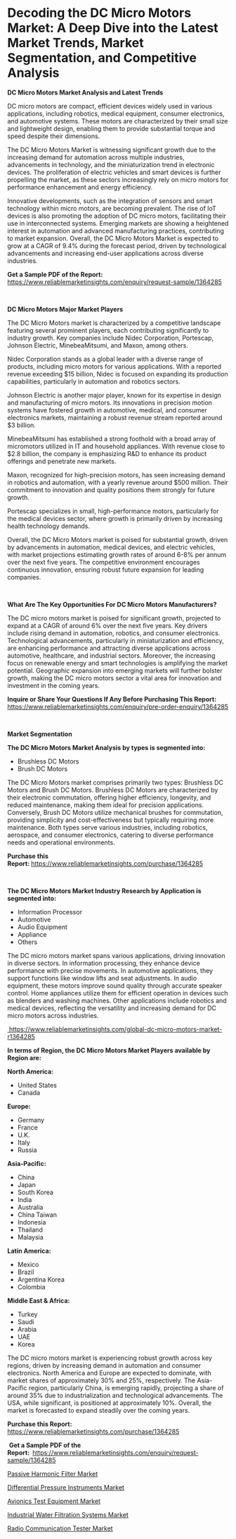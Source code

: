 <p><h1>Decoding the DC Micro Motors Market: A Deep Dive into the Latest Market Trends, Market Segmentation, and Competitive Analysis</h1></p><p><strong>DC Micro Motors Market Analysis and Latest Trends</strong></p>
<p><p>DC micro motors are compact, efficient devices widely used in various applications, including robotics, medical equipment, consumer electronics, and automotive systems. These motors are characterized by their small size and lightweight design, enabling them to provide substantial torque and speed despite their dimensions. </p><p>The DC Micro Motors Market is witnessing significant growth due to the increasing demand for automation across multiple industries, advancements in technology, and the miniaturization trend in electronic devices. The proliferation of electric vehicles and smart devices is further propelling the market, as these sectors increasingly rely on micro motors for performance enhancement and energy efficiency. </p><p>Innovative developments, such as the integration of sensors and smart technology within micro motors, are becoming prevalent. The rise of IoT devices is also promoting the adoption of DC micro motors, facilitating their use in interconnected systems. Emerging markets are showing a heightened interest in automation and advanced manufacturing practices, contributing to market expansion. Overall, the DC Micro Motors Market is expected to grow at a CAGR of 9.4% during the forecast period, driven by technological advancements and increasing end-user applications across diverse industries.</p></p>
<p><strong>Get a Sample PDF of the Report:&nbsp;</strong> <a href="https://www.reliablemarketinsights.com/enquiry/request-sample/1364285?utm_campaign=2204&utm_medium=2&utm_source=Github&utm_content=ia&utm_term=10042025&utm_id=dc-micro-motors">https://www.reliablemarketinsights.com/enquiry/request-sample/1364285</a></p>
<p>&nbsp;</p>
<p><strong>DC Micro Motors Major Market Players</strong></p>
<p><p>The DC Micro Motors market is characterized by a competitive landscape featuring several prominent players, each contributing significantly to industry growth. Key companies include Nidec Corporation, Portescap, Johnson Electric, MinebeaMitsumi, and Maxon, among others. </p><p>Nidec Corporation stands as a global leader with a diverse range of products, including micro motors for various applications. With a reported revenue exceeding $15 billion, Nidec is focused on expanding its production capabilities, particularly in automation and robotics sectors.</p><p>Johnson Electric is another major player, known for its expertise in design and manufacturing of micro motors. Its innovations in precision motion systems have fostered growth in automotive, medical, and consumer electronics markets, maintaining a robust revenue stream reported around $3 billion.</p><p>MinebeaMitsumi has established a strong foothold with a broad array of micromotors utilized in IT and household appliances. With revenue close to $2.8 billion, the company is emphasizing R&D to enhance its product offerings and penetrate new markets.</p><p>Maxon, recognized for high-precision motors, has seen increasing demand in robotics and automation, with a yearly revenue around $500 million. Their commitment to innovation and quality positions them strongly for future growth.</p><p>Portescap specializes in small, high-performance motors, particularly for the medical devices sector, where growth is primarily driven by increasing health technology demands.</p><p>Overall, the DC Micro Motors market is poised for substantial growth, driven by advancements in automation, medical devices, and electric vehicles, with market projections estimating growth rates of around 6-8% per annum over the next five years. The competitive environment encourages continuous innovation, ensuring robust future expansion for leading companies.</p></p>
<p>&nbsp;</p>
<p><strong>What Are The Key Opportunities For DC Micro Motors Manufacturers?</strong></p>
<p><p>The DC micro motors market is poised for significant growth, projected to expand at a CAGR of around 6% over the next five years. Key drivers include rising demand in automation, robotics, and consumer electronics. Technological advancements, particularly in miniaturization and efficiency, are enhancing performance and attracting diverse applications across automotive, healthcare, and industrial sectors. Moreover, the increasing focus on renewable energy and smart technologies is amplifying the market potential. Geographic expansion into emerging markets will further bolster growth, making the DC micro motors sector a vital area for innovation and investment in the coming years.</p></p>
<p><strong>Inquire or Share Your Questions If Any Before Purchasing This Report:</strong> <a href="https://www.reliablemarketinsights.com/enquiry/pre-order-enquiry/1364285?utm_campaign=2204&utm_medium=2&utm_source=Github&utm_content=ia&utm_term=10042025&utm_id=dc-micro-motors">https://www.reliablemarketinsights.com/enquiry/pre-order-enquiry/1364285</a></p>
<p>&nbsp;</p>
<p><strong>Market Segmentation</strong></p>
<p><strong>The DC Micro Motors Market Analysis by types is segmented into:</strong></p>
<p><ul><li>Brushless DC Motors</li><li>Brush DC Motors</li></ul></p>
<p><p>The DC Micro Motors market comprises primarily two types: Brushless DC Motors and Brush DC Motors. Brushless DC Motors are characterized by their electronic commutation, offering higher efficiency, longevity, and reduced maintenance, making them ideal for precision applications. Conversely, Brush DC Motors utilize mechanical brushes for commutation, providing simplicity and cost-effectiveness but typically requiring more maintenance. Both types serve various industries, including robotics, aerospace, and consumer electronics, catering to diverse performance needs and operational environments.</p></p>
<p><strong>Purchase this Report:&nbsp;</strong><a href="https://www.reliablemarketinsights.com/purchase/1364285?utm_campaign=2204&utm_medium=2&utm_source=Github&utm_content=ia&utm_term=10042025&utm_id=dc-micro-motors">https://www.reliablemarketinsights.com/purchase/1364285</a></p>
<p>&nbsp;</p>
<p><strong>The DC Micro Motors Market Industry Research by Application is segmented into:</strong></p>
<p><ul><li>Information Processor</li><li>Automotive</li><li>Audio Equipment</li><li>Appliance</li><li>Others</li></ul></p>
<p><p>The DC micro motors market spans various applications, driving innovation in diverse sectors. In information processing, they enhance device performance with precise movements. In automotive applications, they support functions like window lifts and seat adjustments. In audio equipment, these motors improve sound quality through accurate speaker control. Home appliances utilize them for efficient operation in devices such as blenders and washing machines. Other applications include robotics and medical devices, reflecting the versatility and increasing demand for DC micro motors across industries.</p></p>
<p><a href="https://www.reliablemarketinsights.com/global-dc-micro-motors-market-r1364285?utm_campaign=2204&utm_medium=2&utm_source=Github&utm_content=ia&utm_term=10042025&utm_id=dc-micro-motors">&nbsp;https://www.reliablemarketinsights.com/global-dc-micro-motors-market-r1364285</a></p>
<p><strong>In terms of Region, the DC Micro Motors Market Players available by Region are:</strong></p>
<p>
    <p> <strong> North America: </strong>
        <ul>
            <li>United States</li>
            <li>Canada</li>
        </ul>
        </p> 
    <p> <strong> Europe: </strong>
        <ul>
            <li>Germany</li>
            <li>France</li>
            <li>U.K.</li>
            <li>Italy</li>
            <li>Russia</li>
        </ul>
        </p> 
    <p> <strong> Asia-Pacific: </strong>
        <ul>
            <li>China</li>
            <li>Japan</li>
            <li>South Korea</li>
            <li>India</li>
            <li>Australia</li>
            <li>China Taiwan</li>
            <li>Indonesia</li>
            <li>Thailand</li>
            <li>Malaysia</li>
        </ul>
        </p> 
    <p> <strong> Latin America: </strong>
        <ul>
            <li>Mexico</li>
            <li>Brazil</li>
            <li>Argentina Korea</li>
            <li>Colombia</li>
        </ul>
        </p> 
    <p> <strong> Middle East & Africa: </strong>
        <ul>
            <li>Turkey</li>
            <li>Saudi</li>
            <li>Arabia</li>
            <li>UAE</li>
            <li>Korea</li>
        </ul>
    </p>
    </p>
<p><p>The DC micro motors market is experiencing robust growth across key regions, driven by increasing demand in automation and consumer electronics. North America and Europe are expected to dominate, with market shares of approximately 30% and 25%, respectively. The Asia-Pacific region, particularly China, is emerging rapidly, projecting a share of around 35% due to industrialization and technological advancements. The USA, while significant, is positioned at approximately 10%. Overall, the market is forecasted to expand steadily over the coming years.</p></p>
<p><strong>Purchase this Report: </strong><a href="https://www.reliablemarketinsights.com/purchase/1364285?utm_campaign=2204&utm_medium=2&utm_source=Github&utm_content=ia&utm_term=10042025&utm_id=dc-micro-motors">https://www.reliablemarketinsights.com/purchase/1364285</a></p>
<p>&nbsp;<strong>Get a Sample PDF of the Report:&nbsp;&nbsp;</strong><a href="https://www.reliablemarketinsights.com/enquiry/request-sample/1364285?utm_campaign=2204&utm_medium=2&utm_source=Github&utm_content=ia&utm_term=10042025&utm_id=dc-micro-motors">https://www.reliablemarketinsights.com/enquiry/request-sample/1364285</a></p>
<p><strong></strong></p>
<p><p><a href="https://github.com/lanuskarnajc/Market-Research-Report-List-1/blob/main/passive-harmonic-filter-market.md?utm_campaign=2204&utm_medium=2&utm_source=Github&utm_content=ia&utm_term=10042025&utm_id=dc-micro-motors">Passive Harmonic Filter Market</a></p><p><a href="https://github.com/shirlantosx7/Market-Research-Report-List-1/blob/main/differential-pressure-instruments-market.md?utm_campaign=2204&utm_medium=2&utm_source=Github&utm_content=ia&utm_term=10042025&utm_id=dc-micro-motors">Differential Pressure Instruments Market</a></p><p><a href="https://github.com/amoakuolaopa/Market-Research-Report-List-1/blob/main/avionics-test-equipment-market.md?utm_campaign=2204&utm_medium=2&utm_source=Github&utm_content=ia&utm_term=10042025&utm_id=dc-micro-motors">Avionics Test Equipment Market</a></p><p><a href="https://github.com/ivvrgibi/Market-Research-Report-List-1/blob/main/industrial-water-filtration-systems-market.md?utm_campaign=2204&utm_medium=2&utm_source=Github&utm_content=ia&utm_term=10042025&utm_id=dc-micro-motors">Industrial Water Filtration Systems Market</a></p><p><a href="https://github.com/ziwersekos/Market-Research-Report-List-1/blob/main/radio-communication-tester-market.md?utm_campaign=2204&utm_medium=2&utm_source=Github&utm_content=ia&utm_term=10042025&utm_id=dc-micro-motors">Radio Communication Tester Market</a></p></p>